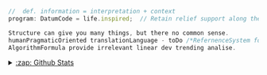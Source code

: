 ```js def. informacja to zawężenie zbioru chaotycznego z większymi możliwościami do podzbioru (przedziału) bardziej zawężonego; i uporządkowanego warunkowo ( np. serie i grupy)
//  def. information = interpretation + context
program: DatumCode = life.inspired;  // Retain relief support along the way cheered it up  

Structure can give you many things, but there no common sense.
humanPragmaticOriented translationLanguage - toDo /*RefernenceSystem for assimilation and sustain maintenance of knowledge*/
AlgorithmFormula provide irrelevant linear dev trending analise.

```


<details>
  <summary> <a href="https://www.youtube.com/watch?v=_dC3Mx8fLBE&t=1594s">:zap: Github Stats </a></summary>

  [![Top Langs](https://github-readme-stats.vercel.app/api/top-langs/?username=informacja&layout=compact)](https://github.com/informacja)

</details>
<!-- https://pl.glosbe.com/la/pl/datum -->

<!--
**informacja/informacja** is a ✨ _special_ ✨ repository because its `README.md` (this file) appears on your GitHub profile.
### Hi there 👋


Here are some ideas to get you started:

- 🔭 I’m currently working on ...
- 🌱 I’m currently learning ...
- 👯 I’m looking to collaborate on ...
- 🤔 I’m looking for help with ...
- 💬 Ask me about ...
- 📫 How to reach me: ...
- 😄 Pronouns: ...
- ⚡ Fun fact: ...
-->

